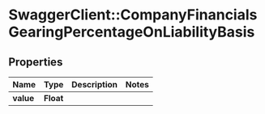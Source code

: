 # SwaggerClient::CompanyFinancialsGearingPercentageOnLiabilityBasis

## Properties
Name | Type | Description | Notes
------------ | ------------- | ------------- | -------------
**value** | **Float** |  | 


